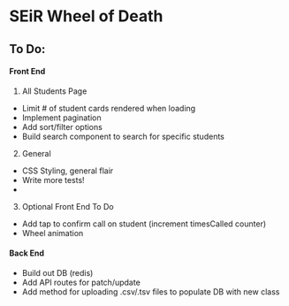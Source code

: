 # SEiR Wheel of Death

## To Do:

#### Front End
1. All Students Page
- Limit # of student cards rendered when loading
- Implement pagination
- Add sort/filter options
- Build search component to search for specific students

2. General
- CSS Styling, general flair
- Write more tests!
- 

3. Optional Front End To Do
- Add tap to confirm call on student (increment timesCalled counter)
- Wheel animation


#### Back End
- Build out DB (redis)
- Add API routes for patch/update
- Add method for uploading .csv/.tsv files to populate DB with new class

